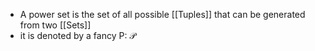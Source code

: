 - A power set is the set of all possible [[Tuples]] that can be generated from two [[Sets]]
- it is denoted by a fancy P: $\mathcal P$  